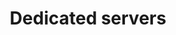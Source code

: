 ---
title: Dedicated servers
slug: dedicated
excerpt: Get started with your OVH.com.au dedicated servers
sections: Server Management, Network Management, Security, Storage
---